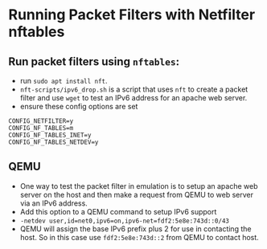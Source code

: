 # Running Packet Filters with Netfilter nftables

## Run packet filters using `nftables`:
- run `sudo apt install nft`.
- `nft-scripts/ipv6_drop.sh` is a script that uses `nft` to create a packet filter and use `wget` to test an IPv6 address for an apache web server.
- ensure these config options are set
```
CONFIG_NETFILTER=y
CONFIG_NF_TABLES=m
CONFIG_NF_TABLES_INET=y
CONFIG_NF_TABLES_NETDEV=y
```

## QEMU 
- One way to test the packet filter in emulation is to setup an apache web server on the host and then make a request from QEMU to web server via an IPv6 address.
- Add this option to a QEMU command to setup IPv6 support
- `-netdev user,id=net0,ipv6=on,ipv6-net=fdf2:5e8e:743d::0/43`
- QEMU will assign the base IPv6 prefix plus 2 for use in contacting the host. So in this case use `fdf2:5e8e:743d::2` from QEMU to contact host.
